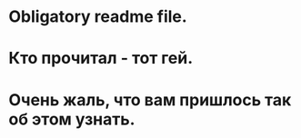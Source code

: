 # Obligatory readme file.
# Кто прочитал - тот гей.
# Очень жаль, что вам пришлось так об этом узнать.
